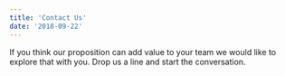 ```yaml
---
title: 'Contact Us'
date: '2018-09-22'
---
```


If you think our proposition can add value to your team we would like to explore that with you. Drop us a line and start the conversation.
